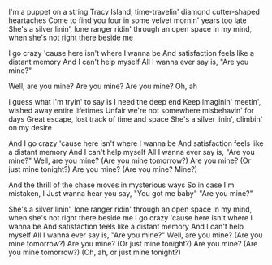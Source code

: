 I'm a puppet on a string
Tracy Island, time-travelin' diamond cutter-shaped heartaches
Come to find you four in some velvet mornin' years too late
She's a silver linin', lone ranger ridin' through an open space
In my mind, when she's not right there beside me

I go crazy 'cause here isn't where I wanna be
And satisfaction feels like a distant memory
And I can't help myself
All I wanna ever say is, "Are you mine?"

Well, are you mine?
Are you mine?
Are you mine? Oh, ah

I guess what I'm tryin' to say is I need the deep end
Keep imaginin' meetin', wished away entire lifetimes
Unfair we're not somewhere misbehavin' for days
Great escape, lost track of time and space
She's a silver linin', climbin' on my desire

And I go crazy 'cause here isn't where I wanna be
And satisfaction feels like a distant memory
And I can't help myself
All I wanna ever say is, "Are you mine?"
Well, are you mine? (Are you mine tomorrow?)
Are you mine? (Or just mine tonight?)
Are you mine? (Are you mine? Mine?)

And the thrill of the chase moves in mysterious ways
So in case I'm mistaken, I
Just wanna hear you say, "You got me baby"
"Are you mine?"

She's a silver linin', lone ranger ridin' through an open space
In my mind, when she's not right there beside me
I go crazy 'cause here isn't where I wanna be
And satisfaction feels like a distant memory
And I can't help myself
All I wanna ever say is, "Are you mine?"
Well, are you mine? (Are you mine tomorrow?)
Are you mine? (Or just mine tonight?)
Are you mine? (Are you mine tomorrow?)
(Oh, ah, or just mine tonight?)
